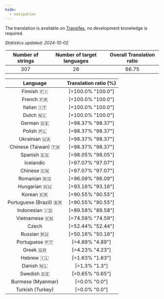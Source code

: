 ```yaml
---
hide:
  - navigation
---
```


<!--
DO NOT EDIT THIS FILE DIRECTLY.
It is generated automatically by transifex_stats.py in the scripts folder.
-->

The translation is available on [Transifex](https://www.transifex.com/quickosm/gui/), no development
knowledge is required.

*Statistics updated: 2024-10-02*

| Number of strings | Number of target languages | Overall Translation ratio |
|:-:|:-:|:-:|
307|26|66.75

| Language | Translation ratio (%) |
|:-:|:-:|
Finnish 🇫🇮|[=100.0% "100.0"]|
French 🇫🇷|[=100.0% "100.0"]|
Italian 🇮🇹|[=100.0% "100.0"]|
Dutch 🇳🇱|[=100.0% "100.0"]|
German 🇩🇪|[=98.37% "98.37"]|
Polish 🇵🇱|[=98.37% "98.37"]|
Ukrainian 🇺🇦|[=98.37% "98.37"]|
Chinese (Taiwan) 🇹🇼|[=98.37% "98.37"]|
Spanish 🇪🇸|[=98.05% "98.05"]|
Icelandic |[=97.07% "97.07"]|
Chinese 🇨🇳|[=97.07% "97.07"]|
Romanian 🇷🇴|[=96.09% "96.09"]|
Hungarian 🇭🇺|[=93.16% "93.16"]|
Korean 🇰🇷|[=90.55% "90.55"]|
Portuguese (Brazil) 🇧🇷|[=90.55% "90.55"]|
Indonesian 🇮🇩|[=89.58% "89.58"]|
Vietnamese 🇻🇳|[=74.59% "74.59"]|
Czech |[=52.44% "52.44"]|
Russian 🇷🇺|[=50.16% "50.16"]|
Portuguese 🇵🇹|[=4.89% "4.89"]|
Greek 🇬🇷|[=4.23% "4.23"]|
Hebrew 🇮🇱|[=1.63% "1.63"]|
Danish 🇳🇱|[=1.3% "1.3"]|
Swedish 🇸🇪|[=0.65% "0.65"]|
Burmese (Myanmar) |[=0.0% "0.0"]|
Turkish (Turkey) |[=0.0% "0.0"]|

